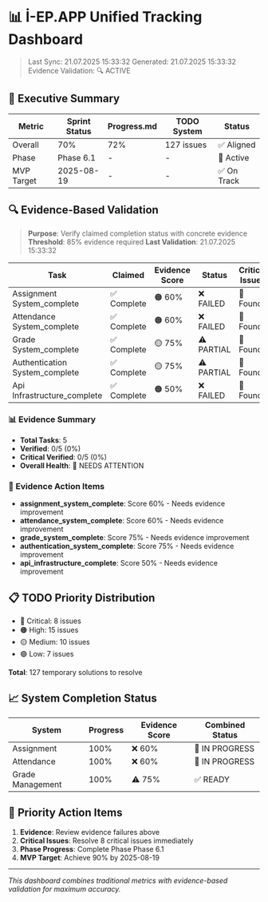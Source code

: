 # 📊 İ-EP.APP Unified Tracking Dashboard

> Last Sync: 21.07.2025 15:33:32
> Generated: 21.07.2025 15:33:32
> Evidence Validation: 🔍 ACTIVE

## 🎯 Executive Summary

| Metric | Sprint Status | Progress.md | TODO System | Status |
|--------|--------------|-------------|-------------|---------|
| Overall | 70% | 72% | 127 issues | ✅ Aligned |
| Phase | Phase 6.1 | - | - | 🔄 Active |
| MVP Target | 2025-08-19 | - | - | ✅ On Track |

## 🔍 Evidence-Based Validation

> **Purpose**: Verify claimed completion status with concrete evidence
> **Threshold**: 85% evidence required
> **Last Validation**: 21.07.2025 15:33:32

| Task | Claimed | Evidence Score | Status | Critical Issues |
|------|---------|----------------|--------|-----------------|
| Assignment System_complete | ✅ Complete | 🟠 60% | ❌ FAILED | 🔴 Found |
| Attendance System_complete | ✅ Complete | 🟠 60% | ❌ FAILED | 🔴 Found |
| Grade System_complete | ✅ Complete | 🟡 75% | ⚠️ PARTIAL | 🔴 Found |
| Authentication System_complete | ✅ Complete | 🟡 75% | ⚠️ PARTIAL | 🔴 Found |
| Api Infrastructure_complete | ✅ Complete | 🟠 50% | ❌ FAILED | 🔴 Found |

### 📊 Evidence Summary

- **Total Tasks**: 5
- **Verified**: 0/5 (0%)
- **Critical Verified**: 0/5 (0%)
- **Overall Health**: 🔴 NEEDS ATTENTION

### 🚨 Evidence Action Items

- **assignment_system_complete**: Score 60% - Needs evidence improvement
- **attendance_system_complete**: Score 60% - Needs evidence improvement
- **grade_system_complete**: Score 75% - Needs evidence improvement
- **authentication_system_complete**: Score 75% - Needs evidence improvement
- **api_infrastructure_complete**: Score 50% - Needs evidence improvement


## 📋 TODO Priority Distribution

- 🔴 Critical: 8 issues
- 🟠 High: 15 issues  
- 🟡 Medium: 10 issues
- 🟢 Low: 7 issues

**Total**: 127 temporary solutions to resolve

## 📈 System Completion Status

| System | Progress | Evidence Score | Combined Status |
|--------|----------|----------------|-----------------|
| Assignment | 100% | ❌ 60% | 🔄 IN PROGRESS |
| Attendance | 100% | ❌ 60% | 🔄 IN PROGRESS |
| Grade Management | 100% | ⚠️ 75% | ✅ READY |

## 🚨 Priority Action Items

1. **Evidence**: Review evidence failures above
2. **Critical Issues**: Resolve 8 critical issues immediately
3. **Phase Progress**: Complete Phase Phase 6.1
4. **MVP Target**: Achieve 90% by 2025-08-19

---

*This dashboard combines traditional metrics with evidence-based validation for maximum accuracy.*
